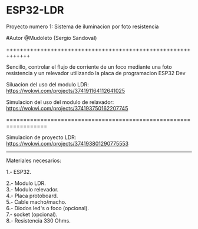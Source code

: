 # ESP32-LDR
Proyecto numero 1: Sistema de iluminacion por foto resistencia

#Autor @Mudoleto (Sergio Sandoval)

+++++++++++++++++++++++++++++++++++++++++++++++++++++++++++++

Sencillo, controlar el flujo de corriente de un foco mediante una foto resistencia y un relevador utilizando la placa de programacion ESP32 Dev

Siluacion del uso del modulo LDR: https://wokwi.com/projects/374191164112641025

Simulacion del uso del modulo de relavador: https://wokwi.com/projects/374193750162207745

==================================================================

Simulacion de proyecto LDR: https://wokwi.com/projects/374193801290775553

----------------------------------------------------------------

Materiales necesarios: 

1.- ESP32.    

2.- Modulo LDR.    
3.- Modulo relevador.    
4.- Placa protoboard.    
5.- Cable macho/macho.    
6.- Diodos led's o foco (opcional).    
7.- socket (opcional).    
8.- Resistencia 330 Ohms.    
